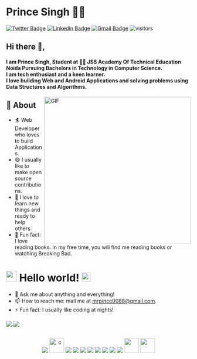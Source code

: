 # Prince Singh 👨‍💻

[![Twitter Badge](https://img.shields.io/badge/-%40mrprince0088-grey?style=flat&logo=twitter)](https://twitter.com/mrprince0088)
[![Linkedin Badge](https://img.shields.io/badge/-%40mrprince88-blue?style=flat&logo=linkedin)](https://www.linkedin.com/in/mrprince88/)
[![Gmail Badge](https://img.shields.io/badge/-%40mrprince0088@gmail.com-white?style=flat&logo=gmail)](mailto:mrprince0088@gmail.com)
![visitors](https://visitor-badge.glitch.me/badge?page_id=mrprince88.mrprince88)  


## Hi there 👋,           
#### I am Prince Singh, Student at 👨‍💻 JSS Academy Of Technical Education Noida Pursuing Bachelors in Technology in Computer Science.<br>I am tech enthusiast and a keen learner.<br>I love building Web and Android Applications and solving problems using Data Structures and Algorithms.  

<img align="right" alt="GIF" src="https://miro.medium.com/max/875/1*Urc28sbnORGOW5oyohQ06g.gif" width="400px" />

## 🧐 About
- 🏄‍ Web Developer who loves to build Applications.
- 😄 I usually like to make open source contributions.
- 🌱 I love to learn new things and ready to help others.
- 🎨 Fun fact: I love reading books. In my free time, you will find me reading books or watching Breaking Bad.

# <img src="https://github.com/TheDudeThatCode/TheDudeThatCode/blob/master/Assets/Hi.gif" width="29px"> Hello world!&nbsp;<img src="https://github.com/TheDudeThatCode/TheDudeThatCode/blob/master/Assets/Earth.gif" width="24px"> 

- 💬 Ask me about anything and everything! 
- 📫 How to reach me: mail me at [mrpince0088@gmail.com](mailto:mrprince0088@gmail.com).
- ⚡ Fun fact: I usually like coding at nights! 

<a href="https://mrprince88.github.io">
  <img src="https://github-readme-stats.vercel.app/api?username=mrpince88&count_private=true" align="center"/>
</a>
<a href="https://mrprince88.github.io">
  <img src="https://github-readme-stats.vercel.app/api/top-langs/?username=mrpince88&layout=compact" align="center"/>
</a>
<br>
<br>
<p align="center">
	<img src="https://icongr.am/devicon/java-original.svg?size=40&color=currentColor"/>
	<img src="https://devicons.github.io/devicon/devicon.git/icons/c/c-original.svg" alt="c" width="40" height="40"/>
	<img src="https://icongr.am/devicon/python-original.svg?size=40&color=currentColor"/>
	<img src="https://icongr.am/devicon/html5-plain-wordmark.svg?size=40&color=currentColor"/>
	<img src="https://icongr.am/devicon/css3-original.svg?size=40&color=currentColor"/>
	<img src="https://icongr.am/devicon/javascript-original.svg?size=40&color=currentColor"/>
	<img src="https://icongr.am/devicon/nodejs-plain-wordmark.svg?size=40&color=currentColor"/>
	<img src="https://icongr.am/devicon/express-original-wordmark.svg?size=40&color=currentColor"/>
	<img src="https://icongr.am/devicon/mongodb-original-wordmark.svg?size=40&color=currentColor"/>
	<img src="https://icongr.am/devicon/heroku-original-wordmark.svg?size=40&color=currentColor/"/>
	<img src="https://img.icons8.com/color/48/000000/flutter.png" width="40" height="40"/>
	<img src="https://img.icons8.com/color/48/000000/dart.png" width="40" height="40"/>
</p>
